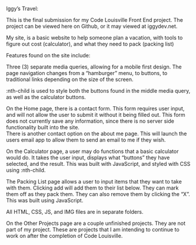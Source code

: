 Iggy’s Travel:

This is the final submission for my Code Louisville Front End project.  The project can be viewed here on Github, or it may viewed at iggydev.net. 

My site, is a basic website to help someone plan a vacation, with tools to figure out cost (calculator), and what they need to pack (packing list)

Features found on the site include:

Three (3) separate media queries, allowing for a mobile first design.  The page navigation changes from a “hamburger” menu, to buttons, to traditional links depending on the size of the screen.  

:nth-child is used to style both the buttons found in the middle media query, as well as the calculator buttons.  

On the Home page, there is a contact form.  This form requires user input, and will not allow the user to submit it without it being filled out.  This form does not currently save any information, since there is no server side functionality built into the site.  
There is another contact option on the about me page.  This will launch the users email app to allow them to send an email to me if they wish. 

On the Calculator page, a user may do functions that a basic calculator would do.  It takes the user input, displays what “buttons” they have selected, and the result.  This was built with JavaScript, and styled with CSS using :nth-child.

The Packing List page allows a user to input items that they want to take with them.  Clicking add will add them to their list below.  They can mark them off as they pack them.  They can also remove them by clicking the “X”.  This was built using JavaScript.  

All HTML, CSS, JS, and IMG files are in separate folders.  

On the Other Projects page are a couple unfinished projects.  They are not part of my project.  These are projects that I am intending to continue to work on after the completion of Code Louisville.  

